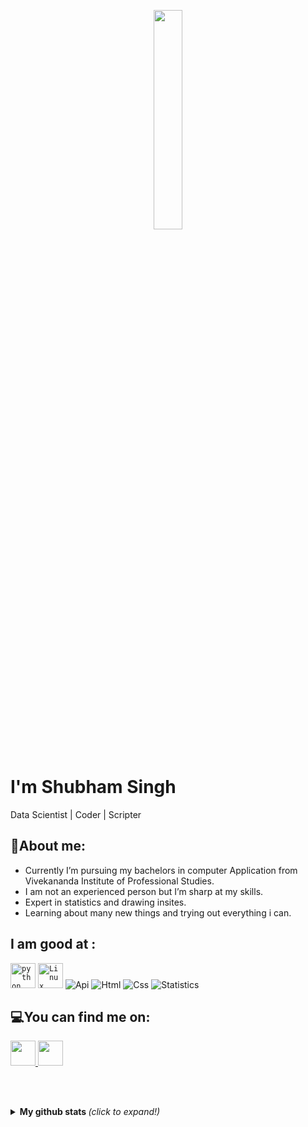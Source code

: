 <p align="center">
  <img src="https://media.giphy.com/media/MeJgB3yMMwIaHmKD4z/giphy.gif" width="30%">
  <br><br>
  </p>

<!--
**Sb2001nov/Sb2001nov** is a ✨ _special_ ✨ repository because its `README.md` (this file) appears on your GitHub profile.

-->

# I'm Shubham Singh

Data Scientist | Coder | Scripter

<!--![](https://github-readme-stats.vercel.app/api?username=Div25singh&show_icons=true&line_height=30)-->

## 🧐About me: 

* Currently I’m pursuing my bachelors in computer Application from Vivekananda Institute of Professional Studies.
* I am not an experienced person but I’m sharp at my skills.
* Expert in statistics and drawing insites.
* Learning about many new things and trying out everything i can.


## I am good at :


<code><img width="40px" src="https://img.icons8.com/color/48/000000/python.png" title="python"/></code>
<code><img width="40px" src="https://img.icons8.com/color/2x/linux.png" title="Linux"/></code>
<img src="https://img.icons8.com/color/48/000000/api.png" title="Api"/>
<img src="https://img.icons8.com/color/48/000000/html-5.png" title="Html"/>
<img src="https://img.icons8.com/color/48/000000/css3.png" title="Css"/>
<img src="https://img.icons8.com/bubbles/50/000000/statistics.png" title="Statistics"/>




## 💻You can find me on:

<a href="https://www.linkedin.com/in/shubham-singh-596046202/">
  <code><img width="40px" src="https://img.icons8.com/color/48/000000/linkedin.png" /></code>
</a>
<a href = "mailto: sb2001nov@gmail.com">
  <code><img width="40px" src="https://img.icons8.com/plasticine/2x/gmail.png" /></code>
</a>

<br><br>

<details>
  <summary> <b> My github stats </b> <i>(click to expand!)</i> </summary>
  
  <br>
  
  [![Github Stats By Anurag](https://github-readme-stats.vercel.app/api?username=Sb2001nov&hide=["issues","stars"]&show_icons=true&title_color=fff&icon_color=2196F3&text_color=2196F3&bg_color=151515)](https://github.com/anuraghazra/github-readme-stats)

---

